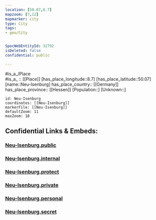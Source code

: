 ```yaml
---
location: [50.07,8.7] 
mapzoom: [7,12] 
mapmarker: city 
type: City
tags:
- geo/City


SpocWebEntityId: 32792
isDeleted: false
confidential: public

---
```

#is_a_/Place  
#is_a_ :: [[Place]] 
[has_place_longitude::8.7] 
[has_place_latitude::50.07] 
[name::Neu-Isenburg] 
has_place_country:: [[Germany]]  
has_place_province:: [[Hessen]] 
[Population::] 
[Unknown::] 


```leaflet
id: Neu-Isenburg
coordinates: [[Neu-Isenburg]] 
markerFile: [[Neu-Isenburg]] 
defaultZoom: 11 
maxZoom: 18
```


## Confidential Links & Embeds: 

### [Neu-Isenburg.public](/_public/\Earth\Continent\Europe\Europe~Central\Germany\Germany~West\Hessen\counties~Hessen\Frankfurt~Main\cities~Frankfurt~MainNeu-Isenburg.public.md) 

### [Neu-Isenburg.internal](/_internal/\Earth\Continent\Europe\Europe~Central\Germany\Germany~West\Hessen\counties~Hessen\Frankfurt~Main\cities~Frankfurt~MainNeu-Isenburg.internal.md) 

### [Neu-Isenburg.protect](/_protect/\Earth\Continent\Europe\Europe~Central\Germany\Germany~West\Hessen\counties~Hessen\Frankfurt~Main\cities~Frankfurt~MainNeu-Isenburg.protect.md) 

### [Neu-Isenburg.private](/_private/\Earth\Continent\Europe\Europe~Central\Germany\Germany~West\Hessen\counties~Hessen\Frankfurt~Main\cities~Frankfurt~MainNeu-Isenburg.private.md) 

### [Neu-Isenburg.personal](/_personal/\Earth\Continent\Europe\Europe~Central\Germany\Germany~West\Hessen\counties~Hessen\Frankfurt~Main\cities~Frankfurt~MainNeu-Isenburg.personal.md) 

### [Neu-Isenburg.secret](/_secret/\Earth\Continent\Europe\Europe~Central\Germany\Germany~West\Hessen\counties~Hessen\Frankfurt~Main\cities~Frankfurt~MainNeu-Isenburg.secret.md)

